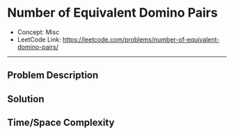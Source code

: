 # Number of Equivalent Domino Pairs

- Concept: Misc
- LeetCode Link: https://leetcode.com/problems/number-of-equivalent-domino-pairs/

---

## Problem Description

## Solution

## Time/Space Complexity

